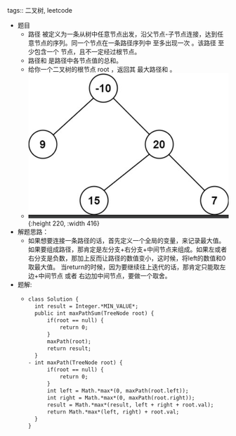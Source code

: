 tags:: 二叉树, leetcode

- 题目
	- 路径 被定义为一条从树中任意节点出发，沿父节点-子节点连接，达到任意节点的序列。同一个节点在一条路径序列中 至多出现一次 。该路径 至少包含一个 节点，且不一定经过根节点。
	- 路径和 是路径中各节点值的总和。
	- 给你一个二叉树的根节点 root ，返回其 最大路径和 。
	- ![image.png](../assets/image_1667120046375_0.png){:height 220, :width 416}
- 解题思路：
	- 如果想要连接一条路径的话，首先定义一个全局的变量，来记录最大值。
	  如果要组成路径，那肯定是左分支+右分支+中间节点来组成。如果左或者右分支是负数，那加上反而让路径的数值变小，这时候，将left的数值和0取最大值。
	  当return的时候，因为要继续往上迭代的话，那肯定只能取左边+中间节点 或者 右边加中间节点，要做一个取舍。
- 题解:
	- ```
	  class Solution {
	    int result = Integer.*MIN_VALUE*;
	    public int maxPathSum(TreeNode root) {
	        if(root == null) {
	            return 0;
	        }
	        maxPath(root);
	        return result;
	    }
	  - int maxPath(TreeNode root) {
	        if(root == null) {
	            return 0;
	        }
	        int left = Math.*max*(0, maxPath(root.left));
	        int right = Math.*max*(0, maxPath(root.right));
	        result = Math.*max*(result, left + right + root.val);
	        return Math.*max*(left, right) + root.val;
	    }
	  }
	  ```